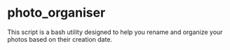 # photo_organiser
This script is a bash utility designed to help you rename and organize your photos based on their creation date.
